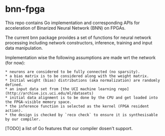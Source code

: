 # bnn-fpga

This repo contains Go implementation and corresponding APIs for acceleration of Binarized Neural Network (BNN) on FPGAs.

The current bnn package provides a set of functions for neural network processing including network constructors, inference, training and input data manipulation.

Implementation wise the following assumptions are made wrt the network (for now):

    * neurons are considered to be fully connected (no sparsity).
    * a bias matrix is to be considered along with the weight matrix.
    * Initial weight (bias) distributions (aka normalization) are randomly defined.
    * an input data set from [the UCI machine learning repo](http://archive.ics.uci.edu/ml/datasets)
    * initial data alignment is to be done by the CPU and get loaded into the FPGA-visible memory space.
    * the inference function is selected as the kernel (FPGA resident action).
    * the design is checked by `reco check` to ensure it is synthesisable by our compiler.
    
[TODO] a list of Go features that our compiler dosen't support.


